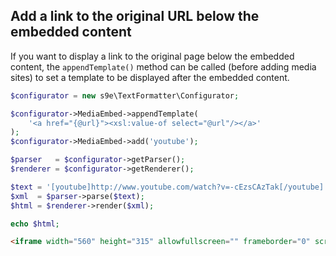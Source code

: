 ## Add a link to the original URL below the embedded content

If you want to display a link to the original page below the embedded content, the `appendTemplate()` method can be called (before adding media sites) to set a template to be displayed after the embedded content.

```php
$configurator = new s9e\TextFormatter\Configurator;

$configurator->MediaEmbed->appendTemplate(
	'<a href="{@url}"><xsl:value-of select="@url"/></a>'
);
$configurator->MediaEmbed->add('youtube');

$parser   = $configurator->getParser();
$renderer = $configurator->getRenderer();

$text = '[youtube]http://www.youtube.com/watch?v=-cEzsCAzTak[/youtube]';
$xml  = $parser->parse($text);
$html = $renderer->render($xml);

echo $html;
```
```html
<iframe width="560" height="315" allowfullscreen="" frameborder="0" scrolling="no" src="//www.youtube.com/embed/-cEzsCAzTak"></iframe><a href="http://www.youtube.com/watch?v=-cEzsCAzTak">http://www.youtube.com/watch?v=-cEzsCAzTak</a>
```
